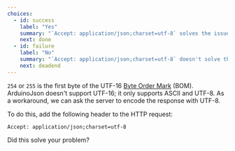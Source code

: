 ```yaml
---
choices:
  - id: success
    label: "Yes"
    summary: "`Accept: application/json;charset=utf-8` solves the issue"
    next: done
  - id: failure
    label: "No"
    summary: "`Accept: application/json;charset=utf-8` doesn't solve the issue"
    next: deadend
---
```


`254` or `255` is the first byte of the UTF-16 [Byte Order Mark](https://en.wikipedia.org/wiki/Byte_order_mark) (BOM). ArduinoJson doesn't support UTF-16; it only supports ASCII and UTF-8. As a workaround, we can ask the server to encode the response with UTF-8.

To do this, add the following header to the HTTP request:

```http
Accept: application/json;charset=utf-8
```

Did this solve your problem?
